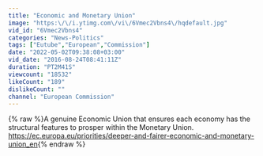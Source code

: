 ```yaml
---
title: "Economic and Monetary Union"
image: "https:\/\/i.ytimg.com\/vi\/6Vmec2Vbns4\/hqdefault.jpg"
vid_id: "6Vmec2Vbns4"
categories: "News-Politics"
tags: ["Eutube","European","Commission"]
date: "2022-05-02T09:38:08+03:00"
vid_date: "2016-08-24T08:41:11Z"
duration: "PT2M41S"
viewcount: "18532"
likeCount: "189"
dislikeCount: ""
channel: "European Commission"
---
```

{% raw %}A genuine Economic Union that ensures each economy has the structural features to prosper within the Monetary Union. <br /><a rel="nofollow" target="blank" href="https://ec.europa.eu/priorities/deeper-and-fairer-economic-and-monetary-union_en">https://ec.europa.eu/priorities/deeper-and-fairer-economic-and-monetary-union_en</a>{% endraw %}
